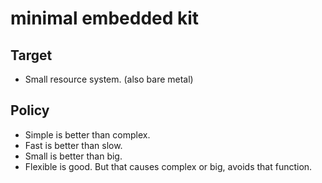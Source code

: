 minimal embedded kit
====================

## Target
- Small resource system. (also bare metal)

## Policy
- Simple is better than complex.
- Fast is better than slow.
- Small is better than big.
- Flexible is good. But that causes complex or big, avoids that function.

